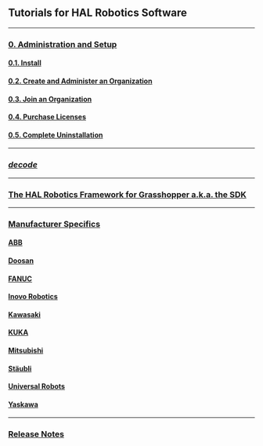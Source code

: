 ## Tutorials for HAL Robotics Software
---

### [0. Administration and Setup](Overview/0-Administration-and-Setup/Contents.md#0-administration-and-setup)

#### [0.1. Install](Overview/0-Administration-and-Setup/Contents.md#01-install)

#### [0.2. Create and Administer an Organization](Overview/0-Administration-and-Setup/Contents.md#02-create-and-administer-an-organization)

#### [0.3. Join an Organization](Overview/0-Administration-and-Setup/Contents.md#03-join-an-organization)

#### [0.4. Purchase Licenses](Overview/0-Administration-and-Setup/Contents.md#04-purchase-licenses)

#### [0.5. Complete Uninstallation](Overview/0-Administration-and-Setup/Contents.md#05-complete-uninstallation)

---

### [_decode_](decode/Contents.md)

---

### [The HAL Robotics Framework for Grasshopper a.k.a. the SDK](Grasshopper/Contents.md)

---

### [Manufacturer Specifics](Manufacturers/Contents.md)

#### [ABB](Manufacturers/ABB/Contents.md)

#### [Doosan](Manufacturers/Doosan/Contents.md)

#### [FANUC](Manufacturers/FANUC/Contents.md)

#### [Inovo Robotics](Manufacturers/InovoRobotics/Contents.md)

#### [Kawasaki](Manufacturers/Kawaasaki/Contents.md)

#### [KUKA](Manufacturers/KUKA/Contents.md)

#### [Mitsubishi](Manufacturers/Mitsubishi/Contents.md)

#### [Stäubli](Manufacturers/Staubli/Contents.md)

#### [Universal Robots](Manufacturers/UniversalRobots/Contents.md)

#### [Yaskawa](Manufacturers/Yaskawa/Contents.md)

---

### [Release Notes](ReleaseNotes/Contents.md)